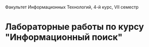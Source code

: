 
Факультет Информационных Технологий,  4-й курс, VII семестр  
# Лабораторные работы по курсу "Информационный поиск"
